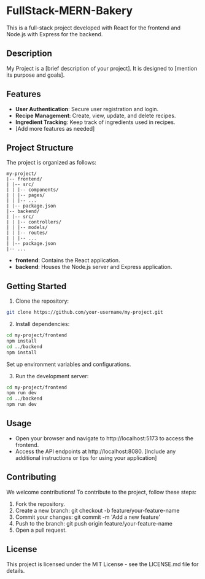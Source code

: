 # FullStack-MERN-Bakery

This is a full-stack project developed with React for the frontend and Node.js with Express for the backend.

## Description

My Project is a [brief description of your project]. It is designed to [mention its purpose and goals].

## Features

- **User Authentication**: Secure user registration and login.
- **Recipe Management**: Create, view, update, and delete recipes.
- **Ingredient Tracking**: Keep track of ingredients used in recipes.
- [Add more features as needed]

## Project Structure

The project is organized as follows:
```
my-project/
|-- frontend/
| |-- src/
| | |-- components/
| | |-- pages/
| | |-- ...
| |-- package.json
|-- backend/
| |-- src/
| | |-- controllers/
| | |-- models/
| | |-- routes/
| | |-- ...
| |-- package.json
|-- ...
```

- **frontend**: Contains the React application.
- **backend**: Houses the Node.js server and Express application.

## Getting Started

1. Clone the repository:
```bash
git clone https://github.com/your-username/my-project.git
```

2. Install dependencies:
```bash
cd my-project/frontend
npm install
cd ../backend
npm install
```
Set up environment variables and configurations.

3. Run the development server:

```bash
cd my-project/frontend
npm run dev
cd ../backend
npm run dev
```

## Usage
- Open your browser and navigate to http://localhost:5173 to access the frontend.
- Access the API endpoints at http://localhost:8080.
[Include any additional instructions or tips for using your application]

## Contributing
We welcome contributions! To contribute to the project, follow these steps:
1. Fork the repository.
2. Create a new branch: git checkout -b feature/your-feature-name
3. Commit your changes: git commit -m 'Add a new feature'
4. Push to the branch: git push origin feature/your-feature-name
5. Open a pull request.

## License
This project is licensed under the MIT License - see the LICENSE.md file for details.
